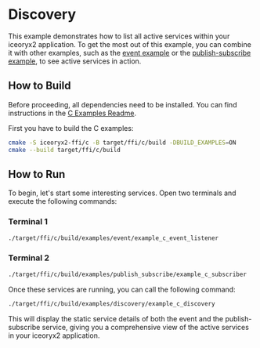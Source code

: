 # Discovery

This example demonstrates how to list all active services within your iceoryx2
application. To get the most out of this example, you can combine it with other
examples, such as the [event example](../event/) or the
[publish-subscribe example](../publish_subscribe/), to see active services in
action.

## How to Build

Before proceeding, all dependencies need to be installed. You can find
instructions in the [C Examples Readme](../README.md).

First you have to build the C examples:

```sh
cmake -S iceoryx2-ffi/c -B target/ffi/c/build -DBUILD_EXAMPLES=ON
cmake --build target/ffi/c/build
```

## How to Run

To begin, let's start some interesting services. Open two terminals and execute
the following commands:

### Terminal 1

```sh
./target/ffi/c/build/examples/event/example_c_event_listener
```

### Terminal 2

```sh
./target/ffi/c/build/examples/publish_subscribe/example_c_subscriber
```

Once these services are running, you can call the following command:

```sh
./target/ffi/c/build/examples/discovery/example_c_discovery
```

This will display the static service details of both the event and the
publish-subscribe service, giving you a comprehensive view of the active
services in your iceoryx2 application.

